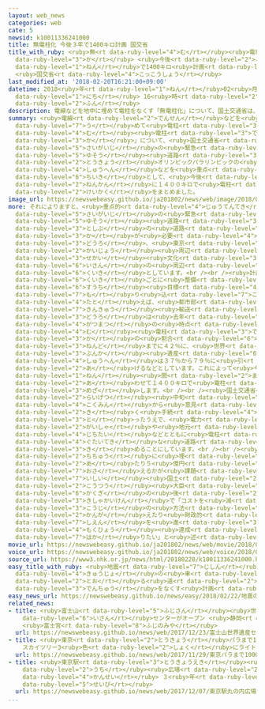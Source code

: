 ```yaml
---
layout: web_news
categories: web
cate: 5
newsid: k10011336241000
title: 無電柱化 今後３年で1400キロ計画 国交省
title_with_ruby: <ruby>無<rt data-ruby-level="4">む</rt></ruby><ruby>電柱<rt data-ruby-level="3">でんちゅう</rt></ruby><ruby>化<rt
  data-ruby-level="3">か</rt></ruby> <ruby>今後<rt data-ruby-level="2">こんご</rt></ruby>３<ruby>年<rt
  data-ruby-level="1">ねん</rt></ruby>で1400キロ<ruby>計画<rt data-ruby-level="2">けいかく</rt></ruby>
  <ruby>国交省<rt data-ruby-level="4">こっこうしょう</rt></ruby>
last_modified_at: '2018-02-20T16:21:00+09:00'
datetime: 2018<ruby>年<rt data-ruby-level="1">ねん</rt></ruby>02<ruby>月<rt data-ruby-level="1">がつ</rt></ruby>20<ruby>日<rt
  data-ruby-level="1">にち</rt></ruby> 16<ruby>時<rt data-ruby-level="2">じ</rt></ruby>21<ruby>分<rt
  data-ruby-level="2">ふん</rt></ruby>
description: 電線などを地中に埋めて電柱をなくす「無電柱化」について、国土交通省は、災害時の緊急輸送道路や東京オリンピックパラリンピックの会場周辺などを重点地域として、今後３年間に１４００キロで電柱をなくす計画をまとめました。
summary: <ruby>電線<rt data-ruby-level="2">でんせん</rt></ruby>などを<ruby>地中<rt data-ruby-level="2">ちちゅう</rt></ruby>に<ruby>埋<rt
  data-ruby-level="7">う</rt></ruby>めて<ruby>電柱<rt data-ruby-level="3">でんちゅう</rt></ruby>をなくす「<ruby>無<rt
  data-ruby-level="4">む</rt></ruby><ruby>電柱<rt data-ruby-level="3">でんちゅう</rt></ruby><ruby>化<rt
  data-ruby-level="3">か</rt></ruby>」について、<ruby>国土交通省<rt data-ruby-level="4">こくどこうつうしょう</rt></ruby>は、<ruby>災害時<rt
  data-ruby-level="5">さいがいじ</rt></ruby>の<ruby>緊急<rt data-ruby-level="7">きんきゅう</rt></ruby><ruby>輸送<rt
  data-ruby-level="5">ゆそう</rt></ruby><ruby>道路<rt data-ruby-level="3">どうろ</rt></ruby>や<ruby>東京<rt
  data-ruby-level="2">とうきょう</rt></ruby>オリンピックパラリンピックの<ruby>会場<rt data-ruby-level="2">かいじょう</rt></ruby><ruby>周辺<rt
  data-ruby-level="4">しゅうへん</rt></ruby>などを<ruby>重点<rt data-ruby-level="3">じゅうてん</rt></ruby><ruby>地域<rt
  data-ruby-level="6">ちいき</rt></ruby>として、<ruby>今後<rt data-ruby-level="2">こんご</rt></ruby>３<ruby>年間<rt
  data-ruby-level="2">ねんかん</rt></ruby>に１４００キロで<ruby>電柱<rt data-ruby-level="3">でんちゅう</rt></ruby>をなくす<ruby>計画<rt
  data-ruby-level="2">けいかく</rt></ruby>をまとめました。
image_url: https://newswebeasy.github.io/ja201802/news/web/image/2018/02/20/K10011336241_1802201625_1802201626_01_02.jpg
more: それによりますと、<ruby>重点的<rt data-ruby-level="4">じゅうてんてき</rt></ruby>に<ruby>電柱<rt data-ruby-level="3">でんちゅう</rt></ruby>をなくすのは<ruby>災害時<rt
  data-ruby-level="5">さいがいじ</rt></ruby>の<ruby>緊急<rt data-ruby-level="7">きんきゅう</rt></ruby><ruby>輸送<rt
  data-ruby-level="5">ゆそう</rt></ruby><ruby>道路<rt data-ruby-level="3">どうろ</rt></ruby>になる<ruby>都市部<rt
  data-ruby-level="3">としぶ</rt></ruby>の<ruby>道路<rt data-ruby-level="3">どうろ</rt></ruby>や、バリアフリー<ruby>化<rt
  data-ruby-level="3">か</rt></ruby>が<ruby>必要<rt data-ruby-level="4">ひつよう</rt></ruby>な<ruby>道路<rt
  data-ruby-level="3">どうろ</rt></ruby>、<ruby>東京<rt data-ruby-level="2">とうきょう</rt></ruby>オリンピックパラリンピックの<ruby>会場<rt
  data-ruby-level="2">かいじょう</rt></ruby><ruby>周辺<rt data-ruby-level="4">しゅうへん</rt></ruby>、それに<ruby>世界<rt
  data-ruby-level="3">せかい</rt></ruby><ruby>文化<rt data-ruby-level="3">ぶんか</rt></ruby><ruby>遺産<rt
  data-ruby-level="6">いさん</rt></ruby>の<ruby>周辺<rt data-ruby-level="4">しゅうへん</rt></ruby>など４つの<ruby>区域<rt
  data-ruby-level="6">くいき</rt></ruby>としています。<br /><br /><ruby>計画<rt data-ruby-level="2">けいかく</rt></ruby>では、<ruby>区域<rt
  data-ruby-level="6">くいき</rt></ruby>ごとに<ruby>整備<rt data-ruby-level="5">せいび</rt></ruby>の<ruby>数値<rt
  data-ruby-level="6">すうち</rt></ruby><ruby>目標<rt data-ruby-level="4">もくひょう</rt></ruby>も<ruby>盛<rt
  data-ruby-level="7">も</rt></ruby>り<ruby>込<rt data-ruby-level="7">こ</rt></ruby>み、<ruby>例<rt
  data-ruby-level="4">たと</rt></ruby>えば、<ruby>都市部<rt data-ruby-level="3">としぶ</rt></ruby>の<ruby>緊急<rt
  data-ruby-level="7">きんきゅう</rt></ruby><ruby>輸送<rt data-ruby-level="5">ゆそう</rt></ruby><ruby>道路<rt
  data-ruby-level="3">どうろ</rt></ruby>は<ruby>去年<rt data-ruby-level="3">きょねん</rt></ruby>３<ruby>月末<rt
  data-ruby-level="4">がつまつ</rt></ruby>の<ruby>時点<rt data-ruby-level="2">じてん</rt></ruby>で３４％だった<ruby>無<rt
  data-ruby-level="4">む</rt></ruby><ruby>電柱<rt data-ruby-level="3">でんちゅう</rt></ruby><ruby>化<rt
  data-ruby-level="3">か</rt></ruby>の<ruby>割合<rt data-ruby-level="6">わりあい</rt></ruby>を２０２０<ruby>年度<rt
  data-ruby-level="3">ねんど</rt></ruby>までに４２％に、<ruby>世界<rt data-ruby-level="3">せかい</rt></ruby><ruby>文化<rt
  data-ruby-level="3">ぶんか</rt></ruby><ruby>遺産<rt data-ruby-level="6">いさん</rt></ruby>の<ruby>周辺<rt
  data-ruby-level="4">しゅうへん</rt></ruby>は３７％から７９％に<ruby>引<rt data-ruby-level="2">ひ</rt></ruby>き<ruby>上<rt
  data-ruby-level="2">あ</rt></ruby>げるなどとしています。これによって<ruby>今後<rt data-ruby-level="2">こんご</rt></ruby>３<ruby>年<rt
  data-ruby-level="1">ねん</rt></ruby><ruby>間<rt data-ruby-level="2">ま</rt></ruby>に<ruby>合<rt
  data-ruby-level="2">あ</rt></ruby>わせて１４００キロで<ruby>電柱<rt data-ruby-level="3">でんちゅう</rt></ruby>をなくすことを<ruby>目指<rt
  data-ruby-level="3">めざ</rt></ruby>します。<br /><br /><ruby>国土交通省<rt data-ruby-level="4">こくどこうつうしょう</rt></ruby>では、<ruby>来月<rt
  data-ruby-level="2">らいげつ</rt></ruby><ruby>中旬<rt data-ruby-level="7">ちゅうじゅん</rt></ruby>まで、<ruby>国民<rt
  data-ruby-level="4">こくみん</rt></ruby>から<ruby>意見<rt data-ruby-level="3">いけん</rt></ruby>を<ruby>聞<rt
  data-ruby-level="2">き</rt></ruby>く<ruby>手続<rt data-ruby-level="4">てつづ</rt></ruby>きを<ruby>取<rt
  data-ruby-level="3">と</rt></ruby>ったうえで、<ruby>電力<rt data-ruby-level="2">でんりょく</rt></ruby><ruby>会社<rt
  data-ruby-level="2">がいしゃ</rt></ruby>や<ruby>地元<rt data-ruby-level="2">じもと</rt></ruby>の<ruby>自治体<rt
  data-ruby-level="4">じちたい</rt></ruby>などとともに<ruby>電柱<rt data-ruby-level="3">でんちゅう</rt></ruby>をなくす<ruby>具体的<rt
  data-ruby-level="4">ぐたいてき</rt></ruby>な<ruby>道路<rt data-ruby-level="3">どうろ</rt></ruby>を<ruby>決<rt
  data-ruby-level="3">き</rt></ruby>めることにしています。<br /><br /><ruby>電線<rt data-ruby-level="2">でんせん</rt></ruby>などを<ruby>地中<rt
  data-ruby-level="2">ちちゅう</rt></ruby>に<ruby>埋<rt data-ruby-level="7">う</rt></ruby>めるには１キロメートル<ruby>当<rt
  data-ruby-level="2">あ</rt></ruby>たり５<ruby>億円<rt data-ruby-level="4">おくえん</rt></ruby>かかるとされているため、コストをどう<ruby>抑<rt
  data-ruby-level="7">おさ</rt></ruby>えるかが<ruby>課題<rt data-ruby-level="4">かだい</rt></ruby>になります。<ruby>石井<rt
  data-ruby-level="7">いしい</rt></ruby><ruby>国土<rt data-ruby-level="2">こくど</rt></ruby><ruby>交通<rt
  data-ruby-level="2">こうつう</rt></ruby><ruby>大臣<rt data-ruby-level="4">だいじん</rt></ruby>は、<ruby>閣議<rt
  data-ruby-level="6">かくぎ</rt></ruby>の<ruby>後<rt data-ruby-level="2">あと</rt></ruby>の<ruby>記者会見<rt
  data-ruby-level="3">きしゃかいけん</rt></ruby>で「コストを<ruby>減<rt data-ruby-level="5">へ</rt></ruby>らす<ruby>工事<rt
  data-ruby-level="3">こうじ</rt></ruby>の<ruby>方法<rt data-ruby-level="4">ほうほう</rt></ruby>を<ruby>考<rt
  data-ruby-level="2">かんが</rt></ruby>えたり<ruby>財政的<rt data-ruby-level="5">ざいせいてき</rt></ruby>な<ruby>支援<rt
  data-ruby-level="7">しえん</rt></ruby>を<ruby>進<rt data-ruby-level="3">すす</rt></ruby>めたりして<ruby>目標<rt
  data-ruby-level="4">もくひょう</rt></ruby><ruby>達成<rt data-ruby-level="4">たっせい</rt></ruby>を<ruby>図<rt
  data-ruby-level="7">はか</rt></ruby>りたい」と<ruby>述<rt data-ruby-level="5">の</rt></ruby>べました。
movie_url: https://newswebeasy.github.io/ja201802/news/web/movie/2018/02/20/k10011336241_201802201816_201802201819.mp4
voice_url: https://newswebeasy.github.io/ja201802/news/web/voice/2018/02/20/k10011336241_201802201816_201802201819.mp3
source_url: https://www3.nhk.or.jp/news/html/20180220/k10011336241000.html
easy_title_with_ruby: <ruby>地震<rt data-ruby-level="7">じしん</rt></ruby>のとき<ruby>救助<rt
  data-ruby-level="4">きゅうじょ</rt></ruby>の<ruby>車<rt data-ruby-level="1">くるま</rt></ruby>が<ruby>通<rt
  data-ruby-level="2">とお</rt></ruby>る<ruby>道<rt data-ruby-level="2">みち</rt></ruby>などの<ruby>電柱<rt
  data-ruby-level="3">でんちゅう</rt></ruby>をなくす<ruby>計画<rt data-ruby-level="2">けいかく</rt></ruby>
easy_news_url: https://newswebeasy.github.io/news/easy/2018/02/22/地震のとき救助の車が通る道などの電柱をなくす計画
related_news:
- title: <ruby>富士山<rt data-ruby-level="5">ふじさん</rt></ruby><ruby>世界<rt data-ruby-level="3">せかい</rt></ruby><ruby>遺産<rt
    data-ruby-level="6">いさん</rt></ruby>センターがオープン <ruby>静岡<rt data-ruby-level="7">しずおか</rt></ruby>
    <ruby>富士宮<rt data-ruby-level="8">ふじのみや</rt></ruby>
  url: https://newswebeasy.github.io/news/web/2017/12/23/富士山世界遺産センターがオープン-静岡-富士宮
- title: <ruby>東京<rt data-ruby-level="2">とうきょう</rt></ruby>パラまで1000<ruby>日<rt data-ruby-level="1">にち</rt></ruby>
    スカイツリー3<ruby>色<rt data-ruby-level="2">しょく</rt></ruby>にライトアップ
  url: https://newswebeasy.github.io/news/web/2017/11/29/東京パラまで1000日-スカイツリー3色にライトアップ
- title: <ruby>東京駅<rt data-ruby-level="3">とうきょうえき</rt></ruby><ruby>丸<rt data-ruby-level="2">まる</rt></ruby>の<ruby>内<rt
    data-ruby-level="2">うち</rt></ruby><ruby>広場<rt data-ruby-level="2">ひろば</rt></ruby>が<ruby>完成<rt
    data-ruby-level="4">かんせい</rt></ruby> ３<ruby>年<rt data-ruby-level="1">ねん</rt></ruby>がかりで<ruby>整備<rt
    data-ruby-level="5">せいび</rt></ruby>
  url: https://newswebeasy.github.io/news/web/2017/12/07/東京駅丸の内広場が完成-3年がかりで整備
...
```

